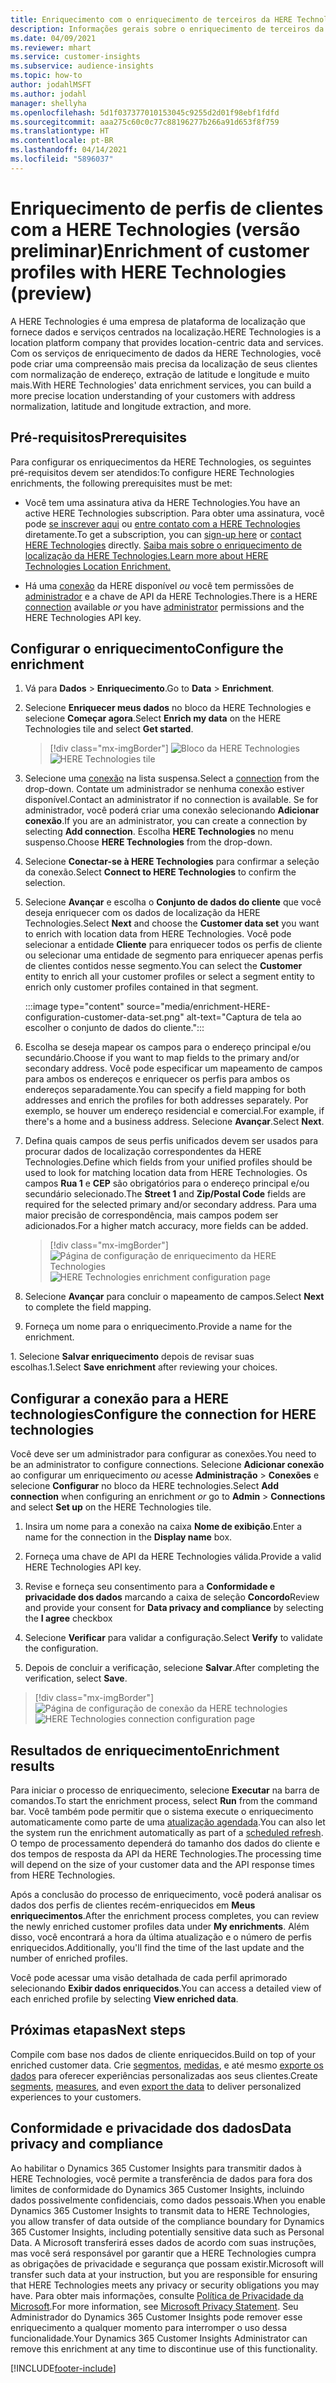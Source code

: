 ```yaml
---
title: Enriquecimento com o enriquecimento de terceiros da HERE Technologies
description: Informações gerais sobre o enriquecimento de terceiros da HERE Technologies.
ms.date: 04/09/2021
ms.reviewer: mhart
ms.service: customer-insights
ms.subservice: audience-insights
ms.topic: how-to
author: jodahlMSFT
ms.author: jodahl
manager: shellyha
ms.openlocfilehash: 5d1f037377010153045c9255d2d01f98ebf1fdfd
ms.sourcegitcommit: aaa275c60c0c77c88196277b266a91d653f8f759
ms.translationtype: HT
ms.contentlocale: pt-BR
ms.lasthandoff: 04/14/2021
ms.locfileid: "5896037"
---
```

# <a name="enrichment-of-customer-profiles-with-here-technologies-preview"></a><span data-ttu-id="4140d-103">Enriquecimento de perfis de clientes com a HERE Technologies (versão preliminar)</span><span class="sxs-lookup"><span data-stu-id="4140d-103">Enrichment of customer profiles with HERE Technologies (preview)</span></span>

<span data-ttu-id="4140d-104">A HERE Technologies é uma empresa de plataforma de localização que fornece dados e serviços centrados na localização.</span><span class="sxs-lookup"><span data-stu-id="4140d-104">HERE Technologies is a location platform company that provides location-centric data and services.</span></span> <span data-ttu-id="4140d-105">Com os serviços de enriquecimento de dados da HERE Technologies, você pode criar uma compreensão mais precisa da localização de seus clientes com normalização de endereço, extração de latitude e longitude e muito mais.</span><span class="sxs-lookup"><span data-stu-id="4140d-105">With HERE Technologies' data enrichment services, you can build a more precise location understanding of your customers with address normalization, latitude and longitude extraction, and more.</span></span>

## <a name="prerequisites"></a><span data-ttu-id="4140d-106">Pré-requisitos</span><span class="sxs-lookup"><span data-stu-id="4140d-106">Prerequisites</span></span>

<span data-ttu-id="4140d-107">Para configurar os enriquecimentos da HERE Technologies, os seguintes pré-requisitos devem ser atendidos:</span><span class="sxs-lookup"><span data-stu-id="4140d-107">To configure HERE Technologies enrichments, the following prerequisites must be met:</span></span>

- <span data-ttu-id="4140d-108">Você tem uma assinatura ativa da HERE Technologies.</span><span class="sxs-lookup"><span data-stu-id="4140d-108">You have an active HERE Technologies subscription.</span></span> <span data-ttu-id="4140d-109">Para obter uma assinatura, você pode [se inscrever aqui](https://developer.here.com/sign-up?utm_medium=referral&utm_source=Microsoft-Dynamics-CI&create=Freemium-Basic) ou [entre contato com a HERE Technologies](https://developer.here.com/help?utm_medium=referral&utm_source=Microsoft-Dynamics-CI#how-can-we-help-you) diretamente.</span><span class="sxs-lookup"><span data-stu-id="4140d-109">To get a subscription, you can [sign-up here](https://developer.here.com/sign-up?utm_medium=referral&utm_source=Microsoft-Dynamics-CI&create=Freemium-Basic) or [contact HERE Technologies](https://developer.here.com/help?utm_medium=referral&utm_source=Microsoft-Dynamics-CI#how-can-we-help-you) directly.</span></span> [<span data-ttu-id="4140d-110">Saiba mais sobre o enriquecimento de localização da HERE Technologies.</span><span class="sxs-lookup"><span data-stu-id="4140d-110">Learn more about HERE Technologies Location Enrichment.</span></span>](https://developer.here.com/location-enrichment?cid=Dev-MicrosoftDynamics-DB-0-Dev-&utm_source=MicrosoftDynamics&utm_medium=referral&utm_campaign=Online_Dev_ReferralMicrosoft)

- <span data-ttu-id="4140d-111">Há uma [conexão](connections.md) da HERE disponível *ou* você tem permissões de [administrador](permissions.md#administrator) e a chave de API da HERE Technologies.</span><span class="sxs-lookup"><span data-stu-id="4140d-111">There is a HERE [connection](connections.md) available *or* you have [administrator](permissions.md#administrator) permissions and the HERE Technologies API key.</span></span>

## <a name="configure-the-enrichment"></a><span data-ttu-id="4140d-112">Configurar o enriquecimento</span><span class="sxs-lookup"><span data-stu-id="4140d-112">Configure the enrichment</span></span>

1. <span data-ttu-id="4140d-113">Vá para **Dados** > **Enriquecimento**.</span><span class="sxs-lookup"><span data-stu-id="4140d-113">Go to **Data** > **Enrichment**.</span></span> 

1. <span data-ttu-id="4140d-114">Selecione **Enriquecer meus dados** no bloco da HERE Technologies e selecione **Começar agora**.</span><span class="sxs-lookup"><span data-stu-id="4140d-114">Select **Enrich my data** on the HERE Technologies tile and select **Get started**.</span></span>

   > [!div class="mx-imgBorder"]
   > <span data-ttu-id="4140d-115">![Bloco da HERE Technologies](media/HERE-tile.png "Bloco da HERE Technologies")</span><span class="sxs-lookup"><span data-stu-id="4140d-115">![HERE Technologies tile](media/HERE-tile.png "HERE Technologies tile")</span></span>

1. <span data-ttu-id="4140d-116">Selecione uma [conexão](connections.md) na lista suspensa.</span><span class="sxs-lookup"><span data-stu-id="4140d-116">Select a [connection](connections.md) from the drop-down.</span></span> <span data-ttu-id="4140d-117">Contate um administrador se nenhuma conexão estiver disponível.</span><span class="sxs-lookup"><span data-stu-id="4140d-117">Contact  an administrator if no connection is available.</span></span> <span data-ttu-id="4140d-118">Se for administrador, você poderá criar uma conexão selecionando **Adicionar conexão**.</span><span class="sxs-lookup"><span data-stu-id="4140d-118">If you are an administrator, you can create a connection by selecting **Add connection**.</span></span> <span data-ttu-id="4140d-119">Escolha **HERE Technologies** no menu suspenso.</span><span class="sxs-lookup"><span data-stu-id="4140d-119">Choose **HERE Technologies** from the drop-down.</span></span> 

1. <span data-ttu-id="4140d-120">Selecione **Conectar-se à HERE Technologies** para confirmar a seleção da conexão.</span><span class="sxs-lookup"><span data-stu-id="4140d-120">Select **Connect to HERE Technologies** to confirm the selection.</span></span>

1.  <span data-ttu-id="4140d-121">Selecione **Avançar** e escolha o **Conjunto de dados do cliente** que você deseja enriquecer com os dados de localização da HERE Technologies.</span><span class="sxs-lookup"><span data-stu-id="4140d-121">Select **Next** and choose the **Customer data set** you want to enrich with location data from HERE Technologies.</span></span> <span data-ttu-id="4140d-122">Você pode selecionar a entidade **Cliente** para enriquecer todos os perfis de cliente ou selecionar uma entidade de segmento para enriquecer apenas perfis de clientes contidos nesse segmento.</span><span class="sxs-lookup"><span data-stu-id="4140d-122">You can select the **Customer** entity to enrich all your customer profiles or select a segment entity to enrich only customer profiles contained in that segment.</span></span>

    :::image type="content" source="media/enrichment-HERE-configuration-customer-data-set.png" alt-text="Captura de tela ao escolher o conjunto de dados do cliente.":::

1. <span data-ttu-id="4140d-124">Escolha se deseja mapear os campos para o endereço principal e/ou secundário.</span><span class="sxs-lookup"><span data-stu-id="4140d-124">Choose if you want to map fields to the primary and/or secondary address.</span></span> <span data-ttu-id="4140d-125">Você pode especificar um mapeamento de campos para ambos os endereços e enriquecer os perfis para ambos os endereços separadamente.</span><span class="sxs-lookup"><span data-stu-id="4140d-125">You can specify a field mapping for both addresses and enrich the profiles for both addresses separately.</span></span> <span data-ttu-id="4140d-126">Por exemplo, se houver um endereço residencial e comercial.</span><span class="sxs-lookup"><span data-stu-id="4140d-126">For example, if there's a home and a business address.</span></span> <span data-ttu-id="4140d-127">Selecione **Avançar**.</span><span class="sxs-lookup"><span data-stu-id="4140d-127">Select **Next**.</span></span>

1. <span data-ttu-id="4140d-128">Defina quais campos de seus perfis unificados devem ser usados para procurar dados de localização correspondentes da HERE Technologies.</span><span class="sxs-lookup"><span data-stu-id="4140d-128">Define which fields from your unified profiles should be used to look for matching location data from HERE Technologies.</span></span> <span data-ttu-id="4140d-129">Os campos **Rua 1** e **CEP** são obrigatórios para o endereço principal e/ou secundário selecionado.</span><span class="sxs-lookup"><span data-stu-id="4140d-129">The **Street 1** and **Zip/Postal Code** fields are required for the selected primary and/or secondary address.</span></span> <span data-ttu-id="4140d-130">Para uma maior precisão de correspondência, mais campos podem ser adicionados.</span><span class="sxs-lookup"><span data-stu-id="4140d-130">For a higher match accuracy, more fields can be added.</span></span>

   > [!div class="mx-imgBorder"]
   > <span data-ttu-id="4140d-131">![Página de configuração de enriquecimento da HERE Technologies](media/enrichment-HERE-configuration.png "Página de configuração de enriquecimento da HERE Technologies")</span><span class="sxs-lookup"><span data-stu-id="4140d-131">![HERE Technologies enrichment configuration page](media/enrichment-HERE-configuration.png "HERE Technologies enrichment configuration page")</span></span>

1. <span data-ttu-id="4140d-132">Selecione **Avançar** para concluir o mapeamento de campos.</span><span class="sxs-lookup"><span data-stu-id="4140d-132">Select **Next** to complete the field mapping.</span></span>

1. <span data-ttu-id="4140d-133">Forneça um nome para o enriquecimento.</span><span class="sxs-lookup"><span data-stu-id="4140d-133">Provide a name for the enrichment.</span></span> 

<span data-ttu-id="4140d-134">1. Selecione **Salvar enriquecimento** depois de revisar suas escolhas.</span><span class="sxs-lookup"><span data-stu-id="4140d-134">1.Select **Save enrichment** after reviewing your choices.</span></span>

## <a name="configure-the-connection-for-here-technologies"></a><span data-ttu-id="4140d-135">Configurar a conexão para a HERE technologies</span><span class="sxs-lookup"><span data-stu-id="4140d-135">Configure the connection for HERE technologies</span></span> 

<span data-ttu-id="4140d-136">Você deve ser um administrador para configurar as conexões.</span><span class="sxs-lookup"><span data-stu-id="4140d-136">You need to be an administrator to configure connections.</span></span> <span data-ttu-id="4140d-137">Selecione **Adicionar conexão** ao configurar um enriquecimento *ou* acesse **Administração** > **Conexões** e selecione **Configurar** no bloco da HERE technologies.</span><span class="sxs-lookup"><span data-stu-id="4140d-137">Select **Add connection** when configuring an enrichment *or* go to **Admin** > **Connections** and select **Set up** on the HERE Technologies tile.</span></span>

1. <span data-ttu-id="4140d-138">Insira um nome para a conexão na caixa **Nome de exibição**.</span><span class="sxs-lookup"><span data-stu-id="4140d-138">Enter a name for the connection in the **Display name** box.</span></span>

1. <span data-ttu-id="4140d-139">Forneça uma chave de API da HERE Technologies válida.</span><span class="sxs-lookup"><span data-stu-id="4140d-139">Provide a valid HERE Technologies API key.</span></span>

1. <span data-ttu-id="4140d-140">Revise e forneça seu consentimento para a **Conformidade e privacidade dos dados** marcando a caixa de seleção **Concordo**</span><span class="sxs-lookup"><span data-stu-id="4140d-140">Review and provide your consent for **Data privacy and compliance** by selecting the **I agree** checkbox</span></span>

1. <span data-ttu-id="4140d-141">Selecione **Verificar** para validar a configuração.</span><span class="sxs-lookup"><span data-stu-id="4140d-141">Select **Verify** to validate the configuration.</span></span>

1. <span data-ttu-id="4140d-142">Depois de concluir a verificação, selecione **Salvar**.</span><span class="sxs-lookup"><span data-stu-id="4140d-142">After completing the verification, select **Save**.</span></span>

> [!div class="mx-imgBorder"]
   > <span data-ttu-id="4140d-143">![Página de configuração de conexão da HERE technologies](media/enrichment-HERE-connection.png "Página de configuração de conexão da HERE technologies")</span><span class="sxs-lookup"><span data-stu-id="4140d-143">![HERE Technologies connection configuration page](media/enrichment-HERE-connection.png "HERE Technologies connection configuration page")</span></span>

## <a name="enrichment-results"></a><span data-ttu-id="4140d-144">Resultados de enriquecimento</span><span class="sxs-lookup"><span data-stu-id="4140d-144">Enrichment results</span></span>

<span data-ttu-id="4140d-145">Para iniciar o processo de enriquecimento, selecione **Executar** na barra de comandos.</span><span class="sxs-lookup"><span data-stu-id="4140d-145">To start the enrichment process, select **Run** from the command bar.</span></span> <span data-ttu-id="4140d-146">Você também pode permitir que o sistema execute o enriquecimento automaticamente como parte de uma [atualização agendada](system.md#schedule-tab).</span><span class="sxs-lookup"><span data-stu-id="4140d-146">You can also let the system run the enrichment automatically as part of a [scheduled refresh](system.md#schedule-tab).</span></span> <span data-ttu-id="4140d-147">O tempo de processamento dependerá do tamanho dos dados do cliente e dos tempos de resposta da API da HERE Technologies.</span><span class="sxs-lookup"><span data-stu-id="4140d-147">The processing time will depend on the size of your customer data and the API response times from HERE Technologies.</span></span>

<span data-ttu-id="4140d-148">Após a conclusão do processo de enriquecimento, você poderá analisar os dados dos perfis de clientes recém-enriquecidos em **Meus enriquecimentos**.</span><span class="sxs-lookup"><span data-stu-id="4140d-148">After the enrichment process completes, you can review the newly enriched customer profiles data under **My enrichments**.</span></span> <span data-ttu-id="4140d-149">Além disso, você encontrará a hora da última atualização e o número de perfis enriquecidos.</span><span class="sxs-lookup"><span data-stu-id="4140d-149">Additionally, you'll find the time of the last update and the number of enriched profiles.</span></span>

<span data-ttu-id="4140d-150">Você pode acessar uma visão detalhada de cada perfil aprimorado selecionando **Exibir dados enriquecidos**.</span><span class="sxs-lookup"><span data-stu-id="4140d-150">You can access a detailed view of each enriched profile by selecting **View enriched data**.</span></span>

## <a name="next-steps"></a><span data-ttu-id="4140d-151">Próximas etapas</span><span class="sxs-lookup"><span data-stu-id="4140d-151">Next steps</span></span>

<span data-ttu-id="4140d-152">Compile com base nos dados de cliente enriquecidos.</span><span class="sxs-lookup"><span data-stu-id="4140d-152">Build on top of your enriched customer data.</span></span> <span data-ttu-id="4140d-153">Crie [segmentos](segments.md), [medidas](measures.md), e até mesmo [exporte os dados](export-destinations.md) para oferecer experiências personalizadas aos seus clientes.</span><span class="sxs-lookup"><span data-stu-id="4140d-153">Create [segments](segments.md), [measures](measures.md), and even [export the data](export-destinations.md) to deliver personalized experiences to your customers.</span></span>

## <a name="data-privacy-and-compliance"></a><span data-ttu-id="4140d-154">Conformidade e privacidade dos dados</span><span class="sxs-lookup"><span data-stu-id="4140d-154">Data privacy and compliance</span></span>

<span data-ttu-id="4140d-155">Ao habilitar o Dynamics 365 Customer Insights para transmitir dados à HERE Technologies, você permite a transferência de dados para fora dos limites de conformidade do Dynamics 365 Customer Insights, incluindo dados possivelmente confidenciais, como dados pessoais.</span><span class="sxs-lookup"><span data-stu-id="4140d-155">When you enable Dynamics 365 Customer Insights to transmit data to HERE Technologies, you allow transfer of data outside of the compliance boundary for Dynamics 365 Customer Insights, including potentially sensitive data such as Personal Data.</span></span> <span data-ttu-id="4140d-156">A Microsoft transferirá esses dados de acordo com suas instruções, mas você será responsável por garantir que a HERE Technologies cumpra as obrigações de privacidade e segurança que possam existir.</span><span class="sxs-lookup"><span data-stu-id="4140d-156">Microsoft will transfer such data at your instruction, but you are responsible for ensuring that HERE Technologies meets any privacy or security obligations you may have.</span></span> <span data-ttu-id="4140d-157">Para obter mais informações, consulte [Política de Privacidade da Microsoft](https://go.microsoft.com/fwlink/?linkid=396732).</span><span class="sxs-lookup"><span data-stu-id="4140d-157">For more information, see [Microsoft Privacy Statement](https://go.microsoft.com/fwlink/?linkid=396732).</span></span>
<span data-ttu-id="4140d-158">Seu Administrador do Dynamics 365 Customer Insights pode remover esse enriquecimento a qualquer momento para interromper o uso dessa funcionalidade.</span><span class="sxs-lookup"><span data-stu-id="4140d-158">Your Dynamics 365 Customer Insights Administrator can remove this enrichment at any time to discontinue use of this functionality.</span></span>


[!INCLUDE[footer-include](../includes/footer-banner.md)]

